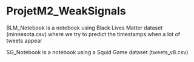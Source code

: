 # ProjetM2_WeakSignals
BLM_Notebook is a notebook using Black Lives Matter dataset (minnesota.csv) where we try to predict the timestamps when a lot of tweets appear

SG_Notebook is a notebook using a Squid Game dataset (tweets_v8.csv)